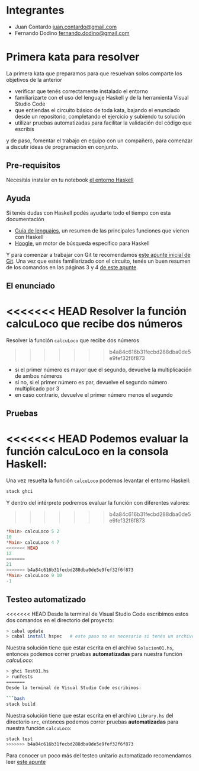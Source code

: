 # Integrantes

- Juan Contardo juan.contardo@gmail.com
- Fernando Dodino fernando.dodino@gmail.com
  
# Primera kata para resolver

La primera kata que preparamos para que resuelvan solos comparte los objetivos de la anterior

- verificar que tenés correctamente instalado el entorno
- familiarizarte con el uso del lenguaje Haskell y de la herramienta Visual Studio Code
- que entiendas el circuito básico de toda kata, bajando el enunciado desde un repositorio, completando el ejercicio y subiendo tu solución
- utilizar pruebas automatizadas para facilitar la validación del código que escribís

y de paso, fomentar el trabajo en equipo con un compañero, para comenzar a discutir ideas de programación en conjunto.

## Pre-requisitos

Necesitás instalar en tu notebook [el entorno Haskell](https://github.com/pdep-utn/enunciados-miercoles-noche/blob/master/pages/entorno-haskell.md)

## Ayuda

Si tenés dudas con Haskell podés ayudarte todo el tiempo con esta documentación

- [Guía de lenguajes](https://docs.google.com/document/d/1oJ-tyQJoBtJh0kFcsV9wSUpgpopjGtoyhJdPUdjFIJQ/edit?usp=sharing), un resumen de las principales funciones que vienen con Haskell
- [Hoogle](https://www.haskell.org/hoogle/), un motor de búsqueda específico para Haskell

Y para comenzar a trabajar con Git te recomendamos [este apunte inicial de Git](https://docs.google.com/document/d/1ozqfYCwt-37stynmgAd5wJlNOFKWYQeIZoeqXpAEs0I/edit). Una vez que estés familiarizado con el circuito, tenés un buen resumen de los comandos en las páginas 3 y 4 [de este apunte](https://docs.google.com/document/d/147cqUY86wWVoJ86Ce0NoX1R78CwoCOGZtF7RugUvzFg/edit#).

## El enunciado

<<<<<<< HEAD
Resolver la función calcuLoco que recibe dos números
=======
Resolver la función `calcuLoco` que recibe dos números
>>>>>>> b4a84c616b31fecbd288dba0de5e9fef32f6f873

- si el primer número es mayor que el segundo, devuelve la multiplicación de ambos números
- si no, si el primer número es par, devuelve el segundo número multiplicado por 3
- en caso contrario, devuelve el primer número menos el segundo

## Pruebas

<<<<<<< HEAD
Podemos evaluar la función calcuLoco en la consola Haskell:
=======
Una vez resuelta la función `calcuLoco` podemos levantar el entorno Haskell:

```bash
stack ghci
```

Y dentro del intérprete podremos evaluar la función con diferentes valores:
>>>>>>> b4a84c616b31fecbd288dba0de5e9fef32f6f873

```hs
*Main> calcuLoco 5 2
10
*Main> calcuLoco 4 7
<<<<<<< HEAD
12
=======
21
>>>>>>> b4a84c616b31fecbd288dba0de5e9fef32f6f873
*Main> calcuLoco 9 10
-1
```

## Testeo automatizado

<<<<<<< HEAD
Desde la terminal de Visual Studio Code escribimos estos dos comandos en el directorio del proyecto:

```bash
> cabal update
> cabal install hspec   # este paso no es necesario si tenés un archivo mn-funcional-kata01.cabal
```

Nuestra solución tiene que estar escrita en el archivo `Solucion01.hs`, entonces podemos correr pruebas **automatizadas** para nuestra función _calcuLoco_:

```bash
> ghci Test01.hs
> runTests
=======
Desde la terminal de Visual Studio Code escribimos:

```bash
stack build
```

Nuestra solución tiene que estar escrita en el archivo `Library.hs` del directorio `src`, entonces podemos correr pruebas **automatizadas** para nuestra función `calcuLoco`:

```bash
stack test
>>>>>>> b4a84c616b31fecbd288dba0de5e9fef32f6f873
```

Para conocer un poco más del testeo unitario automatizado recomendamos leer [este apunte](https://docs.google.com/document/d/17EPSZSw7oY_Rv2VjEX2kMZDFklMOcDVVxyve9HSG0mE/edit#)
